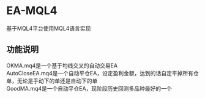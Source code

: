 # EA-MQL4
基于MQL4平台使用MQL4语言实现

## 功能说明
OKMA.mq4是一个基于均线交叉的自动交易EA<br/>
AutoCloseEA.mq4是一个自动平仓EA，设定盈利金额，达到的话自定平掉所有仓单，无论是手动下的单还是自动下的单<br/>
GoodMA.mq4是一个自动平仓EA，现阶段历史回测多品种最好的一个<br/>
